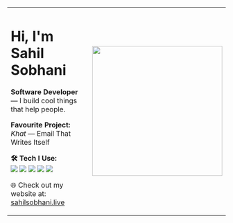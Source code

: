 <table border="0">
  <tr>
    <td valign="top" width="60%">

<h1>Hi, I'm Sahil Sobhani</h1>
<strong>Software Developer</strong> — I build cool things that help people.  
<p><strong>Favourite Project:</strong> <em>Khat</em> —  Email That Writes Itself<p>

**🛠️ Tech I Use:**  
<img src="https://img.shields.io/badge/-React-61DAFB?logo=react&logoColor=white&style=flat" />
<img src="https://img.shields.io/badge/-Node.js-339933?logo=node.js&logoColor=white&style=flat" />
<img src="https://img.shields.io/badge/-MongoDB-47A248?logo=mongodb&logoColor=white&style=flat" />
<img src="https://img.shields.io/badge/-Tailwind-38B2AC?logo=tailwind-css&logoColor=white&style=flat" />
<img src="https://img.shields.io/badge/-Docker-2496ED?logo=docker&logoColor=white&style=flat" />

🌐 Check out my website at: [sahilsobhani.live](https://sahilsobhani.live)

</td>
<td width="40%" align="center">
  <img src="https://media2.giphy.com/media/v1.Y2lkPTc5MGI3NjExdnV5enBnOGgwc3RtOTNxY3RzZ3hudnptaHhrZ3Fob2J2eHk5MnpjbyZlcD12MV9pbnRlcm5hbF9naWZfYnlfaWQmY3Q9Zw/VMEUkqIrlfT2ouA7Yz/giphy.gif" width="300px" />
</td>
  </tr>
</table>
